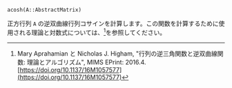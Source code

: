 ```
acosh(A::AbstractMatrix)
```

正方行列 `A` の逆双曲線行列コサインを計算します。この関数を計算するために使用される理論と対数式については、[^AH16_4]を参照してください。

[^AH16_4]: Mary Aprahamian と Nicholas J. Higham, "行列の逆三角関数と逆双曲線関数: 理論とアルゴリズム", MIMS EPrint: 2016.4. [https://doi.org/10.1137/16M1057577](https://doi.org/10.1137/16M1057577)
